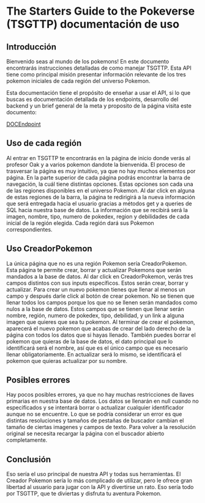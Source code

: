 #   The Starters Guide to the Pokeverse (TSGTTP) documentación de uso
##  Introducción
    
Bienvenido seas al mundo de los pokemons!
En este documento encontrarás instrucciones detalladas de como manejar TSGTTP.
Esta API tiene como principal misión presentar información relevante de los tres pokemon iniciales de cada región del universo Pokemon.

Esta documentación tiene el propósito de enseñar a usar el API, si lo que buscas es documentación detallada de los endpoints, desarrollo del backend y un brief general de la meta y proposito de la página visita este documento:

[DOCEndpoint](https://docs.google.com/document/d/1_3CfhvdnrNXnW1qELptUPVO7yivXF_CAEbHgiByLbVU/edit#)


## Uso de cada región

Al entrar en TSGTTP te encontrarás en la página de inicio donde verás al profesor Oak y a varios pokemon dandote la bienvenida.
El proceso de trasversar la página es muy intuitivo, ya que no hay muchos elementos por página. En la parte superior de cada página podrás
encontrar la barra de navegación, la cuál tiene distintas opciones. Estas opciones son cada una de las regiones disponibles en el universo Pokemon.
Al dar click en alguna de estas regiones de la barra, la página te redirigirá a la nueva información que será entregada hacia el usuario gracias a métodos
get y a queries de SQL hacia nuestra base de datos. La información que se recibirá será la imagen, nombre, tipo, numero de pokedex, region y debilidades de cada inicial de la región elegida. Cada región dará sus Pokemon correspondientes.

## Uso CreadorPokemon

La única página que no es una región Pokemon sería CreadorPokemon. Esta página te permite crear, borrar y actualizar Pokemons que serán mandados a la base de datos.
Al dar click en CreadorPokemon, verás tres campos distintos con sus inputs específicos. Estos serán crear, borrar y actualizar. Para crear un nuevo pokemon tienes que llenar al menos un campo y después darle click al botón de crear pokemon. No se tienen que llenar todos los campos porque los que no se llenen serán mandados como nulos a la base de datos. Estos campos que se tienen que llenar serán nombre, región, numero de pokedex, tipo, debilidad, y un link a alguna imagen que quieres que sea tu pokemon. Al terminar de crear el pokemon, aparecerá el nuevo pokemon que acabas de crear del lado derecho de la página con todos los datos que si hayas llenado. También puedes borrar el pokemon que quieras de la base de datos, el dato principal que lo identificará será el nombre, así que es el único campo que es necesario llenar obligatoriamente. En actualizar será lo mismo, se identificará el pokemon que quieras actualizar por su nombre. 

## Posibles errores

Hay pocos posibles errores, ya que no hay muchas restricciones de llaves primarias en nuestra base de datos. Los datos se llenarán en null cuando no especificados y se intentará borrar o actualizar cualquier identificador aunque no se encuentre. Lo que se podría considerar un error es que distintas resoluciones y tamaños de pestañas de buscador cambian el tamaño de ciertas imagenes y campos de texto. Para volver a la resolución original se necesita recargar la página con el buscador abierto completamente.

## Conclusión

Eso sería el uso principal de nuestra API y todas sus herramientas. El Creador Pokemon sería lo más complicado de utilizar, pero le ofrece gran libertad al usuario para jugar con la API y divertirse un rato. Eso sería todo por TSGTTP, que te diviertas y disfruta tu aventura Pokemon.



